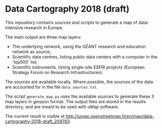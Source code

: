 # Data Cartography 2018 (draft)

This repository contains sources and scripts to generate a map of data-intensive research in Europe.

The main output are three map layers:
* The underlying network, using the GÉANT research and education network as source;
* Scientific data centres, listing public data centers with a computer in the 'top500' list;
* Scientific instruments, listing single-site ESFRI projects (European Strategy Forum on Research Infrastructures).

The sources are available locally. Where possible, the sources of the data are accounted for in the file `data_sources.txt`.

The script `generate_map.py` uses the available sources to generate these 3 map layers in geojson format.
The output files are stored in the results directory, and are meant to be used with uMap software.

The current result is visible at http://umap.openstreetmap.fr/en/map/data-cartography-2018-draft_209783.
